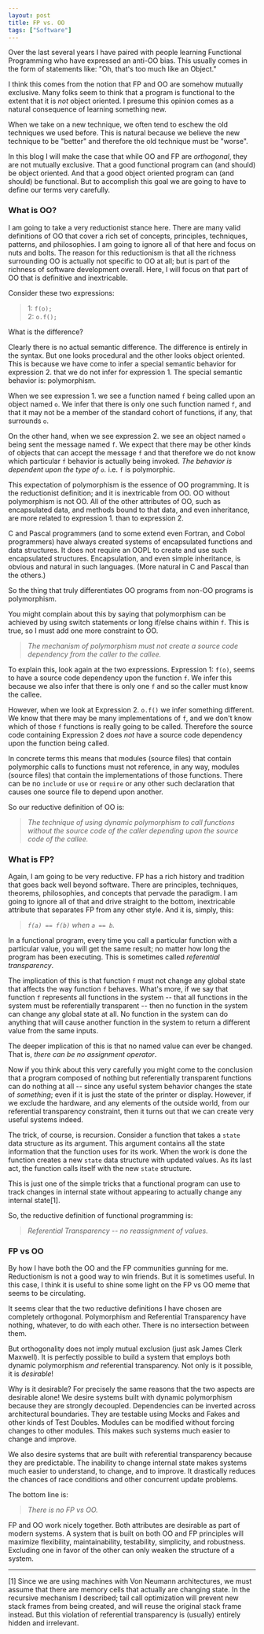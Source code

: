 ```yaml
---
layout: post
title: FP vs. OO
tags: ["Software"]
---
```

Over the last several years I have paired with people learning Functional Programming who have expressed an anti-OO bias.  This usually comes in the form of statements like: "Oh, that's too much like an Object."

I think this comes from the notion that FP and OO are somehow mutually exclusive.  Many folks seem to think that a program is functional to the extent that it is _not_ object oriented.  I presume this opinion comes as a natural consequence of learning something new.  

When we take on a new technique, we often tend to eschew the old techniques we used before.  This is natural because we believe the new technique to be "better" and therefore the old technique must be "worse".  

In this blog I will make the case that while OO and FP are _orthogonal_, they are not mutually exclusive.  That a good functional program can (and should) be object oriented.  And that a good object oriented program can (and should) be functional.  But to accomplish this goal we are going to have to define our terms very carefully.  

### What is OO?

I am going to take a very reductionist stance here.  There are many valid definitions of OO that cover a rich set of concepts, principles, techniques, patterns, and philosophies.  I am going to ignore all of that here and focus on nuts and bolts.  The reason for this reductionism is that all the richness surrounding OO is actually not specific to OO at all; but is part of the richness of software development overall.  Here, I will focus on that part of OO that is definitive and inextricable.

Consider these two expressions:  

> 1: `f(o);` <br/>2: `o.f();` 

What is the difference?   

Clearly there is no actual semantic difference.  The difference is entirely in the syntax.  But one looks procedural and the other looks object oriented.  This is because we have come to infer a special semantic behavior for expression 2. that we do not infer for expression 1.  The special semantic behavior is: polymorphism.

When we see expression 1. we see a function named `f` being called upon an object named `o`.  We infer that there is only one such function named `f`, and that it may not be a member of the standard cohort of functions, if any, that surrounds `o`. 

On the other hand, when we see expression 2. we see an object named `o` being sent the message named `f`.  We expect that there may be other kinds of objects that can accept the message `f` and that therefore we do not know which particular `f` behavior is actually being invoked.  _The behavior is dependent upon the type of `o`._  i.e. `f` is polymorphic.

This expectation of polymorphism is the essence of OO programming.  It is the reductionist definition; and it is inextricable from OO.  OO without polymorphism is not OO.  All of the other attributes of OO, such as encapsulated data, and methods bound to that data, and even inheritance, are more related to expression 1. than to expression 2.

C and Pascal programmers (and to some extend even Fortran, and Cobol programmers) have always created systems of encapsulated functions and data structures.  It does not require an OOPL to create and use such encapsulated structures.  Encapsulation, and even simple inheritance, is obvious and natural in such languages. (More natural in C and Pascal than the others.)

So the thing that truly differentiates OO programs from non-OO programs is polymorphism.  

You might complain about this by saying that polymorphism can be achieved by using switch statements or long if/else chains within `f`.  This is true, so I must add one more constraint to OO.

> _The mechanism of polymorphism must not create a source code dependency from the caller to the callee._

To explain this, look again at the two expressions.  Expression 1: `f(o)`, seems to have a source code dependency upon the function `f`.  We infer this because we also infer that there is only one `f` and so the caller must know the callee.

However, when we look at Expression 2. `o.f()` we infer something different.  We know that there may be many implementations of `f`, and we don't know which of those `f` functions is really going to be called.   Therefore the source code containing Expression 2 does _not_ have a source code dependency upon the function being called.  

In concrete terms this means that modules (source files) that contain polymorphic calls to functions must not reference, in any way, modules (source files) that contain the implementations of those functions.  There can be no `include` or `use` or `require` or any other such declaration that causes one source file to depend upon another.

So our reductive definition of OO is:

>_The technique of using dynamic polymorphism to call functions without the source code of the caller depending upon the source code of the callee._

### What is FP?

Again, I am going to be very reductive.  FP has a rich history and tradition that goes back well beyond software.  There are principles, techniques, theorems, philosophies, and concepts that pervade the paradigm.  I am going to ignore all of that and drive straight to the bottom, inextricable attribute that separates FP from any other style.  And it is, simply, this:

>_`f(a) == f(b)` when `a == b`._

In a functional program, every time you call a particular function with a particular value, you will get the same result; no matter how long the program has been executing. This is sometimes called _referential transparency_.  

The implication of this is that function `f` must not change any global state that affects the way function `f` behaves.  What's more, if we say that function `f` represents all functions in the system -- that all functions in the system must be referentially transparent -- then no function in the system can change any global state at all.  No function in the system can do anything that will cause another function in the system to return a different value from the same inputs.

The deeper implication of this is that no named value can ever be changed.  That is, _there can be no assignment operator_.  

Now if you think about this very carefully you might come to the conclusion that a program composed of nothing but referentially transparent functions can do nothing at all -- since any useful system behavior changes the state of _something_; even if it is just the state of the printer or display. However, if we exclude the hardware, and any elements of the outside world, from our referential transparency constraint, then it turns out that we can create very useful systems indeed.

The trick, of course, is recursion.  Consider a function that takes a `state` data structure as its argument.  This argument contains all the state information that the function uses for its work.  When the work is done the function creates a new `state` data structure  with updated values.  As its last act, the function calls itself with the new `state` structure.

This is just one of the simple tricks that a functional program can use to track changes in internal state without appearing to actually change any internal state[1].

So, the reductive definition of functional programming is:

>_Referential Transparency -- no reassignment of values._

### FP vs OO

By how I have both the OO and the FP communities gunning for me.  Reductionism is not a good way to win friends.  But it is sometimes useful.  In this case, I think it is useful to shine some light on the FP vs OO meme that seems to be circulating.

It seems clear that the two reductive definitions I have chosen are completely orthogonal.  Polymorphism and Referential Transparency have nothing, whatever, to do with each other.  There is no intersection between them.  

But orthogonality does not imply mutual exclusion (just ask James Clerk Maxwell).  It is perfectly possible to build a system that employs both dynamic polymorphism _and_ referential transparency.  Not only is it possible, it is _desirable_!

Why is it desirable?  For precisely the same reasons that the two aspects are desirable alone!  We desire systems built with dynamic polymorphism because they are strongly decoupled.  Dependencies can be inverted across architectural boundaries.  They are testable using Mocks and Fakes and other kinds of Test Doubles. Modules can be modified without forcing changes to other modules. This makes such systems much easier to change and improve.

We also desire systems that are built with referential transparency because they are predictable.  The inability to change internal state makes systems much easier to understand, to change, and to improve.  It drastically reduces the chances of race conditions and other concurrent update problems.

The bottom line is:

>_There is no FP vs OO._

FP and OO work nicely together.  Both attributes are desirable as part of modern systems.  A system that is built on both OO and FP principles will maximize flexibility, maintainability, testability, simplicity, and robustness.  Excluding one in favor of the other can only weaken the structure of a system.

----
[1] Since we are using machines with Von Neumann architectures, we must assume that there are memory cells that actually are changing state.  In the recursive mechanism I described; tail call optimization will prevent new stack frames from being created, and will reuse the original stack frame instead.  But this violation of referential transparency is (usually) entirely hidden and irrelevant.

 

   







